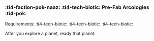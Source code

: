 ### :ti4-faction-pok-naaz: :ti4-tech-biotic: **Pre-Fab Arcologies** :ti4-pok:

Requirements: :ti4-tech-biotic: :ti4-tech-biotic: :ti4-tech-biotic:

After you explore a planet, ready that planet.
